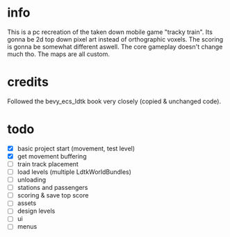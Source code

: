 # info
This is a pc recreation of the taken down mobile game "tracky train".
Its gonna be 2d top down pixel art instead of orthographic voxels.
The scoring is gonna be somewhat different aswell.
The core gameplay doesn't change much tho.
The maps are all custom.

# credits
Followed the bevy_ecs_ldtk book very closely (copied & unchanged code).

# todo
- [x] basic project start (movement, test level)
- [x] get movement buffering
- [ ] train track placement
- [ ] load levels (multiple LdtkWorldBundles)
- [ ] unloading
- [ ] stations and passengers
- [ ] scoring & save top score
- [ ] assets
- [ ] design levels
- [ ] ui
- [ ] menus
